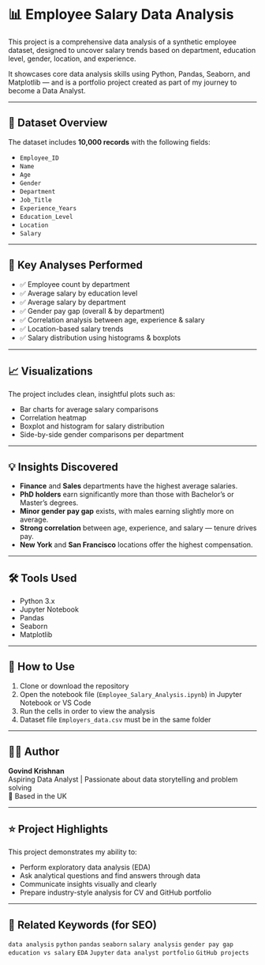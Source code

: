 # 📊 Employee Salary Data Analysis

This project is a comprehensive data analysis of a synthetic employee dataset, designed to uncover salary trends based on department, education level, gender, location, and experience.

It showcases core data analysis skills using Python, Pandas, Seaborn, and Matplotlib — and is a portfolio project created as part of my journey to become a Data Analyst.

---

## 📁 Dataset Overview

The dataset includes **10,000 records** with the following fields:

- `Employee_ID`
- `Name`
- `Age`
- `Gender`
- `Department`
- `Job_Title`
- `Experience_Years`
- `Education_Level`
- `Location`
- `Salary`

---

## 🧪 Key Analyses Performed

- ✅ Employee count by department  
- ✅ Average salary by education level  
- ✅ Average salary by department  
- ✅ Gender pay gap (overall & by department)  
- ✅ Correlation analysis between age, experience & salary  
- ✅ Location-based salary trends  
- ✅ Salary distribution using histograms & boxplots  

---

## 📈 Visualizations

The project includes clean, insightful plots such as:

- Bar charts for average salary comparisons  
- Correlation heatmap  
- Boxplot and histogram for salary distribution  
- Side-by-side gender comparisons per department  

---

## 💡 Insights Discovered

- **Finance** and **Sales** departments have the highest average salaries.
- **PhD holders** earn significantly more than those with Bachelor’s or Master’s degrees.
- **Minor gender pay gap** exists, with males earning slightly more on average.
- **Strong correlation** between age, experience, and salary — tenure drives pay.
- **New York** and **San Francisco** locations offer the highest compensation.

---

## 🛠️ Tools Used

- Python 3.x
- Jupyter Notebook
- Pandas
- Seaborn
- Matplotlib

---

## 📌 How to Use

1. Clone or download the repository
2. Open the notebook file (`Employee_Salary_Analysis.ipynb`) in Jupyter Notebook or VS Code
3. Run the cells in order to view the analysis
4. Dataset file `Employers_data.csv` must be in the same folder

---

## 🙋‍♂️ Author

**Govind Krishnan**  
Aspiring Data Analyst | Passionate about data storytelling and problem solving  
📍 Based in the UK

---

## ⭐ Project Highlights

This project demonstrates my ability to:
- Perform exploratory data analysis (EDA)
- Ask analytical questions and find answers through data
- Communicate insights visually and clearly
- Prepare industry-style analysis for CV and GitHub portfolio

---

## 📎 Related Keywords (for SEO)

`data analysis` `python` `pandas` `seaborn` `salary analysis` `gender pay gap` `education vs salary` `EDA` `Jupyter` `data analyst portfolio` `GitHub projects`
